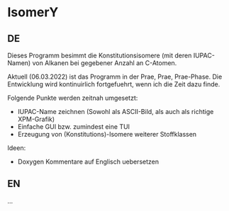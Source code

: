 # IsomerY

## DE

Dieses Programm besimmt die Konstitutionsisomere (mit deren IUPAC-Namen) von Alkanen bei gegebener Anzahl an C-Atomen.

Aktuell (06.03.2022) ist das Programm in der Prae, Prae, Prae-Phase. Die Entwicklung wird kontinuirlich fortgefuehrt,
wenn ich die Zeit dazu finde.

Folgende Punkte werden zeitnah umgesetzt:
* IUPAC-Name zeichnen (Sowohl als ASCII-Bild, als auch als richtige XPM-Grafik)
* Einfache GUI bzw. zumindest eine TUI
* Erzeugung von (Konstitutions)-Isomere weiterer Stoffklassen

Ideen:
* Doxygen Kommentare auf Englisch uebersetzen

## EN

...
